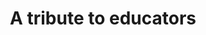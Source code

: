 ---
pid: pt124
title: A tribute to educators
location_transcription: Great Northeast
coordinates: "[-75.0713341, 40.0566936]"
zipcode: '18929'
gen_neighborhood: 
neighborhood: 
outside_phl: 'Jamison PA '
age: '45'
age_range: 40-49
instagram: 
image_file_name: pt_124.jpg
proposal_transcription: 
topic: Education
topic_summary: '0'
type: Building
keywords_other: 
credit: 
image_labels: An image of a school building.
twitter: 
facebook: 
permalink: "/monuments/pt124/"
layout: item-page
---